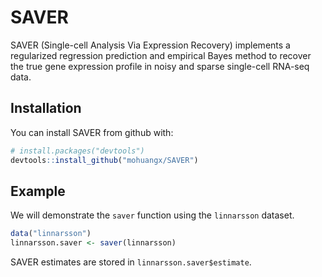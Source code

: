 # SAVER

SAVER (Single-cell Analysis Via Expression Recovery) implements a regularized regression prediction and empirical Bayes method to recover the true gene expression profile in noisy and sparse single-cell RNA-seq data.

## Installation

You can install SAVER from github with:

```R
# install.packages("devtools")
devtools::install_github("mohuangx/SAVER")
```

## Example

We will demonstrate the ```saver``` function using the ```linnarsson``` dataset.

```R
data("linnarsson")
linnarsson.saver <- saver(linnarsson)
```

SAVER estimates are stored in ```linnarsson.saver$estimate```.
